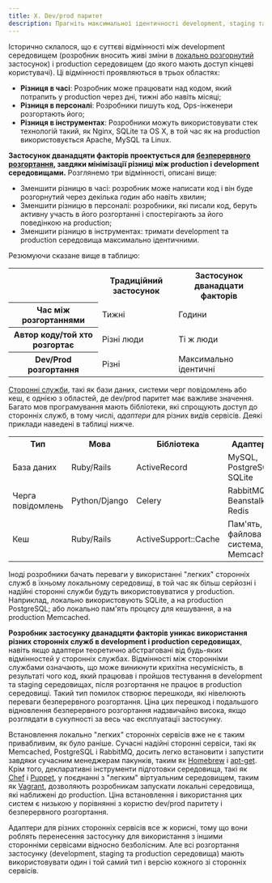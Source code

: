 ```yaml
---
title: X. Dev/prod паритет
description: Прагніть максимальної ідентичності development, staging та production середовищ
---
```

Історично склалося, що є суттєві відмінності між development середовищем (розробник вносить живі зміни в [локально розгорнутий](./codebase) застосунок) і production середовищем (до якого мають доступ кінцеві користувачі). Ці відмінності проявляються в трьох областях:

* **Різниця в часі**: Розробник може працювати над кодом, який потрапить у production через дні, тижні або навіть місяці;
* **Різниця в персоналі**: Розробники пишуть код, Ops-інженери розгортають його;
* **Різниця в інструментах**: Розробники можуть використовувати стек технологій такий, як Nginx, SQLite та OS X, в той час як на production використовується Apache, MySQL та Linux.

**Застосунок дванадцяти факторів проектується для [безперервного розгортання](http://avc.com/2011/02/continuous-deployment/), завдяки мінімізації різниці між production і development середовищами.** Розглянемо три відмінності, описані вище:

* Зменшити різницю в часі: розробник може написати код і він буде розгорнутий через декілька годин або навіть хвилин;
* Зменшити різницю в персоналі: розробники, які писали код, беруть активну участь в його розгортанні і спостерігають за його поведінкою на production;
* Зменшити різницю в інструментах: тримати development та production середовища максимально ідентичними.

Резюмуючи сказане вище в таблицю:

<table>
  <tr>
    <th></th>
    <th>Традиційний застосунок</th>
    <th>Застосунок дванадцати факторів</th>
  </tr>
  <tr>
    <th>Час між розгортаннями</th>
    <td>Тижні</td>
    <td>Години</td>
  </tr>
  <tr>
    <th>Автор коду/той хто розгортає</th>
    <td>Різні люди</td>
    <td>Ті ж люди</td>
  </tr>
  <tr>
    <th>Dev/Prod розгортання</th>
    <td>Різні</td>
    <td>Максимально ідентичні</td>
  </tr>
</table>

[Сторонні служби](./backing-services), такі як бази даних, системи черг повідомлень або кеш, є однією з областей, де dev/prod паритет має важливе значення. Багато мов програмування мають бібліотеки, які спрощують доступ до сторонніх служб, в тому числі, *адаптери* для різних видів сервісів. Деякі приклади наведені в таблиці нижче.

<table>
  <tr>
    <th>Тип</th>
    <th>Мова</th>
    <th>Бібліотека</th>
    <th>Адаптери</th>
  </tr>
  <tr>
    <td>База даних</td>
    <td>Ruby/Rails</td>
    <td>ActiveRecord</td>
    <td>MySQL, PostgreSQL, SQLite</td>
  </tr>
  <tr>
    <td>Черга повідомлень</td>
    <td>Python/Django</td>
    <td>Celery</td>
    <td>RabbitMQ, Beanstalkd, Redis</td>
  </tr>
  <tr>
    <td>Кеш</td>
    <td>Ruby/Rails</td>
    <td>ActiveSupport::Cache</td>
    <td>Пам'ять, файлова система, Memcached</td>
  </tr>
</table>

Іноді розробники бачать переваги у використанні "легких" сторонніх служб в їхньому локальному середовищі, в той час як більш серйозні і надійні сторонні служби будуть використовуватися у production. Наприклад, локально використовують SQLite, а на production PostgreSQL; або локально пам'ять процесу для кешування, а на production Memcached.

**Розробник застосунку дванадцяти факторів уникає використання різних сторонніх служб в development і production середовищах**, навіть якщо адаптери теоретично абстраговані від будь-яких відмінностей у сторонніх службах. Відмінності між сторонніми службами означають, що може виникнути крихітна несумісність, в результаті чого код, який працював і пройшов тестування в development та staging середовищах, після розгортання не працює в production середовищі. Такий тип помилок створює перешкоди, які нівелюють переваги безперервного розгортання. Ціна цих перешкод і подальшого відновлення безперервного розгортання надзвичайно висока, якщо розглядати в сукупності за весь час експлуатації застосунку.

Встановлення локально "легких" сторонніх сервісів вже не є таким привабливим, як було раніше. Сучасні надійні сторонні сервіси, такі як Memcached, PostgreSQL і RabbitMQ, досить легко встановити і запустити завдяки сучасним менеджерам пакунків, таким як [Homebrew](http://mxcl.github.com/homebrew/) і [apt-get](https://help.ubuntu.com/community/AptGet/Howto). Крім того, декларативні інструменти підготовки середовища, такі як [Chef](http://www.opscode.com/chef/) і [Puppet](http://docs.puppetlabs.com/), у поєднанні з "легким" віртуальним середовищем, таким як [Vagrant](http://vagrantup.com/), дозволяють розробникам запускати локальні середовища, які наближені до production. Ціна встановлення і використання цих систем є низькою у порівнянні з користю dev/prod паритету і безперервного розгортання.

Адаптери для різних сторонніх сервісів все ж корисні, тому що вони роблять перенесення застосунку для використання з іншими сторонніми сервісами відносно безболісним. Але всі розгортання застосунку (development, staging та production середовища) мають використовувати один і той самий тип і версію кожного зі сторонніх сервісів.